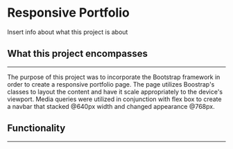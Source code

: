 # Responsive Portfolio
Insert info about what this project is about
## What this project encompasses
---
The purpose of this project was to incorporate the Bootstrap framework in order to create a responsive portfolio page.
The page utilizes Boostrap's classes to layout the content and have it scale appropriately to the device's viewport.
Media queries were utilized in conjunction with flex box to create a navbar that stacked @640px width and changed appearance @768px.
## Functionality
---
